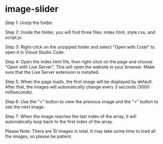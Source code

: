 # image-slider

Step 1: Unzip the folder.

Step 2: Inside the folder, you will find three files: index.html, style.css, and script.js.

Step 3: Right-click on the unzipped folder and select "Open with Code" to open it in Visual Studio Code.

Step 4: Open the index.html file, then right-click on the page and choose "Open with Live Server".
This will open the website in your browser. Make sure that the Live Server extension is installed.

Step 5: When the page loads, the first image will be displayed by default.
After that, the images will automatically change every 3 seconds (3000 milliseconds).

Step 6: Use the "<" button to view the previous image and the ">" button to see the next image.

Step 7: When the image reaches the last index of the array, it will automatically loop back to the first index of the array.

Please Note: There are 10 images in total. It may take some time to load all the images, so please be patient.
